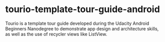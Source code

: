 # tourio-template-tour-guide-android
Tourio is a template tour guide developed during the Udacity Android Beginners Nanodegree to demonstrate app design and architecture skills, as well as the use of recycler views like ListView.
